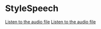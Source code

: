 # StyleSpeech

[Listen to the audio file](https://www.example.com/path/to/your/audio/file.mp3)
[Listen to the audio file](https://www.example.com/path/to/your/audio/file.mp3)
